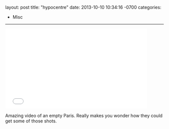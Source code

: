 layout: post
title:  "hypocentre"
date:   2013-10-10 10:34:16 -0700
categories:
  - Misc
---

<iframe class="embedly-embed" src="//cdn.embedly.com/widgets/media.html?src=https%3A%2F%2Fplayer.vimeo.com%2Fvideo%2F74857458&url=https%3A%2F%2Fvimeo.com%2F74857458&image=http%3A%2F%2Fi.vimeocdn.com%2Fvideo%2F449306324_1280.jpg&key=d815972c91e546edb5d2d02e509f8b1c&type=text%2Fhtml&schema=vimeo" width="450" height="253" scrolling="no" frameborder="0" allowfullscreen></iframe>

Amazing video of an empty Paris. Really makes you wonder how they could get some of those shots. ﻿ 
